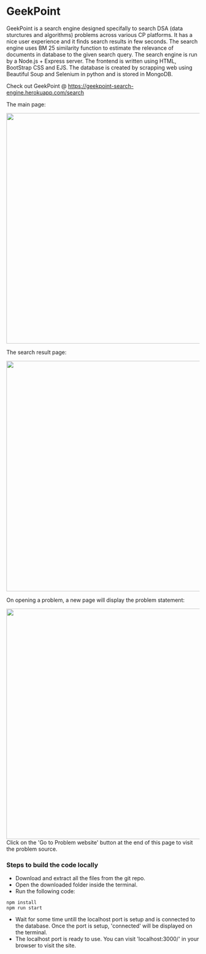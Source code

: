 # GeekPoint

GeekPoint is a search engine designed specifally to search DSA (data sturctures and algorithms) problems across various CP platforms.
It has a nice user experience and it finds search results in few seconds. The search engine uses BM 25 similarity function to estimate the relevance of documents in database to the given search query.
The search engine is run by a Node.js + Express server. The frontend is written using HTML, BootStrap CSS and EJS. The database is created by scrapping web using Beautiful Soup and Selenium in python and is stored in MongoDB.

Check out GeekPoint @ https://geekpoint-search-engine.herokuapp.com/search

The main page:

<img src="https://user-images.githubusercontent.com/86053879/170692180-a1bb86f4-cb91-4cbe-836f-28965b19108c.png" width="600">

The search result page:

<img src="https://user-images.githubusercontent.com/86053879/170692238-2a516962-2d95-487c-8a71-7e6dd250b86d.png" width="600">

On opening a problem, a new page will display the problem statement:

<img src="https://user-images.githubusercontent.com/86053879/170692366-ff9d3126-8572-4c16-81c8-819235261956.png" width="600">
Click on the 'Go to Problem website' button at the end of this page to visit the problem source.

### Steps to build the code locally

* Download and extract all the files from the git repo.
* Open the downloaded folder inside the terminal.
* Run the following code:
```
npm install
npm run start
```
* Wait for some time untill the localhost port is setup and is connected to the database. Once the port is setup, 'connected' will be displayed on the terminal.
* The localhost port is ready to use. You can visit 'localhost:3000/' in your browser to visit the site.
